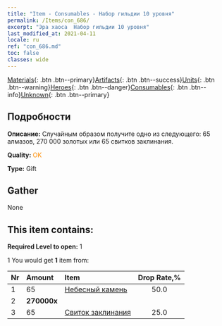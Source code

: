 ```yaml
---
title: "Item - Consumables - Набор гильдии 10 уровня"
permalink: /Items/con_686/
excerpt: "Эра хаоса  Набор гильдии 10 уровня"
last_modified_at: 2021-04-11
locale: ru
ref: "con_686.md"
toc: false
classes: wide
---
```

 [Materials](/ru/Items/){: .btn .btn--primary}[Artifacts](/ru/Items/Artifacts/){: .btn .btn--success}[Units](/ru/Items/Units/){: .btn .btn--warning}[Heroes](/ru/Items/Heroes/){: .btn .btn--danger}[Consumables](/ru/Items/Consumables/){: .btn .btn--info}[Unknown](/ru/Items/Unknown/){: .btn .btn--primary}

## Подробности
 **Описание:** Случайным образом получите одно из следующего: 65 алмазов, 270 000 золотых или 65 свитков заклинания.

 **Quality:** <span style="color: #FF8C00">OK</span>

 **Type:** Gift

## Gather

  None

## This item contains:

 **Required Level to open:** 1

 1 You would get **1** item  from:

  | Nr | Amount |     Item    | Drop Rate,% |
  |:---|:-------|:------------|:---------:|
  | 1 | 65 | [Небесный камень](/ru/Items/art_188/) | 50.0 | 
  | 2 |  **270000x** | <i class="fas fa-coins"/> |  | 25.0 | 
  | 3 | 65 | [Свиток заклинания](/ru/Items/con_694/) | 25.0 | 
